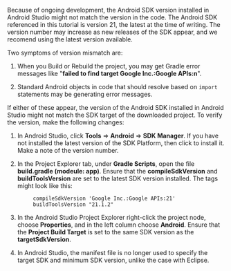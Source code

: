 Because of ongoing development, the Android SDK version installed in Android Studio might not match the version in the code. The Android SDK referenced in this tutorial is version 21, the latest at the time of writing. The version number may increase as new releases of the SDK appear, and we recomend using the latest version available.

Two symptoms of version mismatch are:

1. When you Build or Rebuild the project, you may get Gradle error messages like "**failed to find target Google Inc.:Google APIs:n**".

2. Standard Android objects in code that should resolve based on `import` statements may be generating error messages.

If either of these appear, the version of the Android SDK installed in Android Studio might not match the SDK target of the downloaded project.  To verify the version, make the following changes:


1. In Android Studio, click **Tools** => **Android** => **SDK Manager**. If you have not installed the latest version of the SDK Platform, then click to install it. Make a note of the version number.

2. In the Project Explorer tab, under **Gradle Scripts**, open the file **build.gradle (modeule: app)**. Ensure that the **compileSdkVersion** and **buildToolsVersion** are set to the latest  SDK version installed. The tags might look like this:
 
            compileSdkVersion 'Google Inc.:Google APIs:21'
            buildToolsVersion "21.1.2"
    
3. In the Android Studio Project Explorer right-click the project node, choose **Properties**, and in the left column choose **Android**. Ensure that the **Project Build Target** is set to the same SDK version as the **targetSdkVersion**.

4. In Android Studio, the manifest file is no longer used to specify the target SDK and minimum SDK version, unlike the case with Eclipse.

